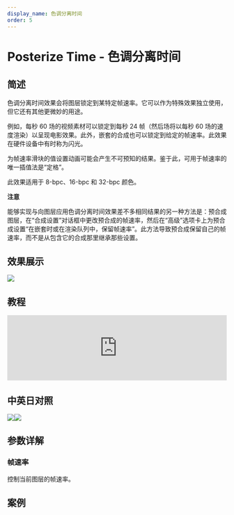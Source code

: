 ```yaml
---
display_name: 色调分离时间
order: 5
---
```


# Posterize Time - 色调分离时间

## 简述

色调分离时间效果会将图层锁定到某特定帧速率。它可以作为特殊效果独立使用，但它还有其他更微妙的用途。

例如，每秒 60 场的视频素材可以锁定到每秒 24 帧（然后场将以每秒 60
场的速度渲染）以呈现电影效果。此外，嵌套的合成也可以锁定到给定的帧速率。此效果在硬件设备中有时称为闪光。

为帧速率滑块的值设置动画可能会产生不可预知的结果。鉴于此，可用于帧速率的唯一插值法是“定格”。

此效果适用于 8-bpc、16-bpc 和 32-bpc 颜色。

**注意**

能够实现与向图层应用色调分离时间效果差不多相同结果的另一种方法是：预合成图层，在“合成设置”对话框中更改预合成的帧速率，然后在“高级”选项卡上为预合成设置“在嵌套时或在渲染队列中，保留帧速率”。此方法导致预合成保留自己的帧速率，而不是从包含它的合成那里继承那些设置。

## 效果展示

![](https://cdn.yuelili.com/20220102110827.gif)

## 教程

<iframe src="https://player.bilibili.com/player.html?bvid=BV1e34y1X7Vj&page=52&high_quality=1" width="100%" allowfullscreen="allowfullscreen" frameborder="0"></iframe>

## 中英日对照

![](https://mir.yuelili.com/user/AE/effects/AE-Effects-Time-Posterize_Time.png)![](https://mir.yuelili.com/user/AE/effects/AE-Effects-Time-Posterize_Time_cn.png)

## 参数详解

### 帧速率

控制当前图层的帧速率。

## 案例
